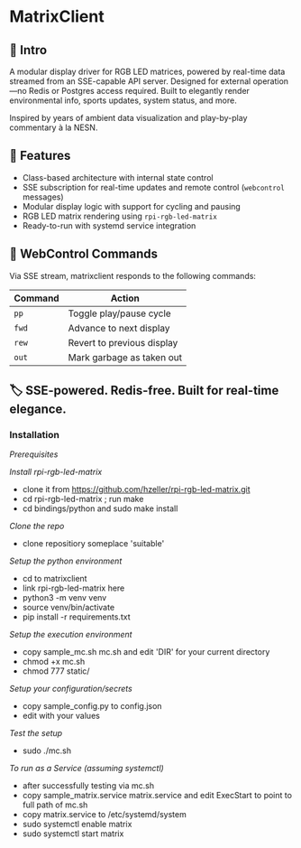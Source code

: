 # MatrixClient

## 📌 Intro

A modular display driver for RGB LED matrices, powered by real-time data streamed from an SSE-capable API server. Designed for external operation—no Redis or Postgres access required. Built to elegantly render environmental info, sports updates, system status, and more.

Inspired by years of ambient data visualization and play-by-play commentary à la NESN.


## 🧠 Features

- Class-based architecture with internal state control
- SSE subscription for real-time updates and remote control (`webcontrol` messages)
- Modular display logic with support for cycling and pausing
- RGB LED matrix rendering using `rpi-rgb-led-matrix`
- Ready-to-run with systemd service integration

## 🔄 WebControl Commands

Via SSE stream, matrixclient responds to the following commands:

| Command | Action                       |
|---------|------------------------------|
| `pp`    | Toggle play/pause cycle      |
| `fwd`   | Advance to next display      |
| `rew`   | Revert to previous display   |
| `out`   | Mark garbage as taken out    |


## 🏷️ **SSE-powered. Redis-free. Built for real-time elegance.**

### Installation

*Prerequisites*

*Install rpi-rgb-led-matrix*
- clone it from https://github.com/hzeller/rpi-rgb-led-matrix.git
- cd rpi-rgb-led-matrix ; run make
- cd bindings/python and sudo make install

*Clone the repo*
- clone repositiory someplace 'suitable'

*Setup the python environment*
- cd to matrixclient
- link rpi-rgb-led-matrix here
- python3 -m venv venv
- source venv/bin/activate
- pip install -r requirements.txt

*Setup the execution environment*
- copy sample_mc.sh mc.sh and edit 'DIR' for your current directory
- chmod +x mc.sh
- chmod 777 static/

*Setup your configuration/secrets*
- copy sample_config.py to config.json
- edit with your values

*Test the setup*
- sudo ./mc.sh

*To run as a Service (assuming systemctl)*
- after successfully testing via mc.sh
- copy sample_matrix.service matrix.service and edit ExecStart to point to full path of mc.sh
- copy matrix.service to /etc/systemd/system
- sudo systemctl enable matrix
- sudo systemctl start matrix
